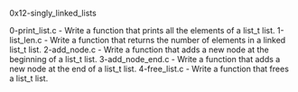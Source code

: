 0x12-singly_linked_lists

0-print_list.c - Write a function that prints all the elements of a list_t list.
1-list_len.c - Write a function that returns the number of elements in a linked list_t list.
2-add_node.c - Write a function that adds a new node at the beginning of a list_t list.
3-add_node_end.c - Write a function that adds a new node at the end of a list_t list.
4-free_list.c - Write a function that frees a list_t list.
